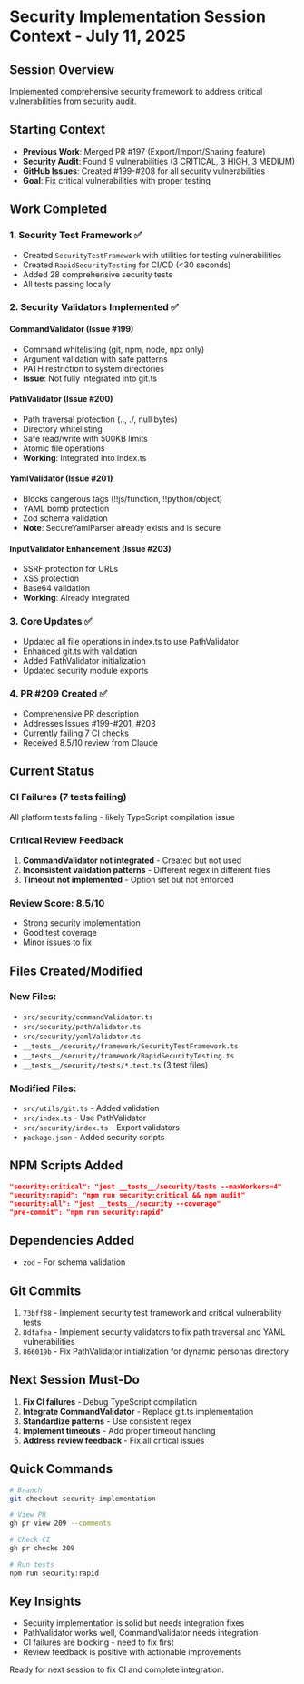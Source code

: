 # Security Implementation Session Context - July 11, 2025

## Session Overview
Implemented comprehensive security framework to address critical vulnerabilities from security audit.

## Starting Context
- **Previous Work**: Merged PR #197 (Export/Import/Sharing feature)
- **Security Audit**: Found 9 vulnerabilities (3 CRITICAL, 3 HIGH, 3 MEDIUM)
- **GitHub Issues**: Created #199-#208 for all security vulnerabilities
- **Goal**: Fix critical vulnerabilities with proper testing

## Work Completed

### 1. Security Test Framework ✅
- Created `SecurityTestFramework` with utilities for testing vulnerabilities
- Created `RapidSecurityTesting` for CI/CD (<30 seconds)
- Added 28 comprehensive security tests
- All tests passing locally

### 2. Security Validators Implemented ✅

#### CommandValidator (Issue #199)
- Command whitelisting (git, npm, node, npx only)
- Argument validation with safe patterns
- PATH restriction to system directories
- **Issue**: Not fully integrated into git.ts

#### PathValidator (Issue #200)
- Path traversal protection (.., ./, null bytes)
- Directory whitelisting
- Safe read/write with 500KB limits
- Atomic file operations
- **Working**: Integrated into index.ts

#### YamlValidator (Issue #201)
- Blocks dangerous tags (!!js/function, !!python/object)
- YAML bomb protection
- Zod schema validation
- **Note**: SecureYamlParser already exists and is secure

#### InputValidator Enhancement (Issue #203)
- SSRF protection for URLs
- XSS protection
- Base64 validation
- **Working**: Already integrated

### 3. Core Updates ✅
- Updated all file operations in index.ts to use PathValidator
- Enhanced git.ts with validation
- Added PathValidator initialization
- Updated security module exports

### 4. PR #209 Created ✅
- Comprehensive PR description
- Addresses Issues #199-#201, #203
- Currently failing 7 CI checks
- Received 8.5/10 review from Claude

## Current Status

### CI Failures (7 tests failing)
All platform tests failing - likely TypeScript compilation issue

### Critical Review Feedback
1. **CommandValidator not integrated** - Created but not used
2. **Inconsistent validation patterns** - Different regex in different files
3. **Timeout not implemented** - Option set but not enforced

### Review Score: 8.5/10
- Strong security implementation
- Good test coverage
- Minor issues to fix

## Files Created/Modified

### New Files:
- `src/security/commandValidator.ts`
- `src/security/pathValidator.ts`
- `src/security/yamlValidator.ts`
- `__tests__/security/framework/SecurityTestFramework.ts`
- `__tests__/security/framework/RapidSecurityTesting.ts`
- `__tests__/security/tests/*.test.ts` (3 test files)

### Modified Files:
- `src/utils/git.ts` - Added validation
- `src/index.ts` - Use PathValidator
- `src/security/index.ts` - Export validators
- `package.json` - Added security scripts

## NPM Scripts Added
```json
"security:critical": "jest __tests__/security/tests --maxWorkers=4"
"security:rapid": "npm run security:critical && npm audit"
"security:all": "jest __tests__/security --coverage"
"pre-commit": "npm run security:rapid"
```

## Dependencies Added
- `zod` - For schema validation

## Git Commits
1. `73bff88` - Implement security test framework and critical vulnerability tests
2. `8dfafea` - Implement security validators to fix path traversal and YAML vulnerabilities
3. `866019b` - Fix PathValidator initialization for dynamic personas directory

## Next Session Must-Do
1. **Fix CI failures** - Debug TypeScript compilation
2. **Integrate CommandValidator** - Replace git.ts implementation
3. **Standardize patterns** - Use consistent regex
4. **Implement timeouts** - Add proper timeout handling
5. **Address review feedback** - Fix all critical issues

## Quick Commands
```bash
# Branch
git checkout security-implementation

# View PR
gh pr view 209 --comments

# Check CI
gh pr checks 209

# Run tests
npm run security:rapid
```

## Key Insights
- Security implementation is solid but needs integration fixes
- PathValidator works well, CommandValidator needs integration
- CI failures are blocking - need to fix first
- Review feedback is positive with actionable improvements

Ready for next session to fix CI and complete integration.
